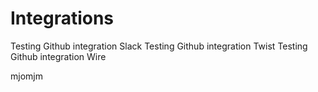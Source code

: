 # Integrations

Testing Github integration Slack
Testing Github integration Twist
Testing Github integration Wire

mjomjm
